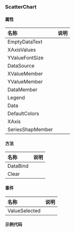 ### ScatterChart

#### 属性
| 名称 | 说明 |
|:---|:---|
| EmptyDataText |  |
| XAxisValues |  |
| YValueFontSize |  |
| DataSource |  |
| XValueMember |  |
| YValueMember |  |
| DataMember |  |
| Legend |  |
| Data |  |
| DefaultColors |  |
| XAxis |  |
| SeriesShapMember |  |

#### 方法
| 名称 | 说明 |
|:---|:---|
| DataBind |  |
| Clear |  |

#### 事件
| 名称 | 说明 |
|:---|:---|
| ValueSelected |  |

#### 示例代码